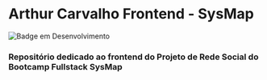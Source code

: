 # Arthur Carvalho Frontend - SysMap

![Badge em Desenvolvimento](http://img.shields.io/static/v1?label=STATUS&message=EM%20DESENVOLVIMENTO&color=GREEN&style=for-the-badge)


### Repositório dedicado ao frontend do Projeto de Rede Social do Bootcamp Fullstack SysMap

